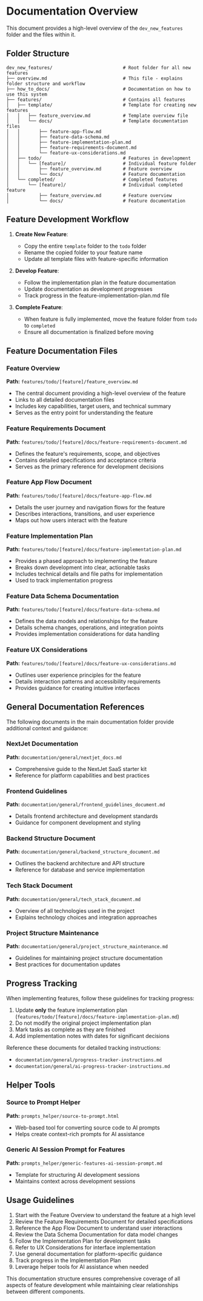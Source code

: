 # Documentation Overview

This document provides a high-level overview of the `dev_new_features` folder and the files within it.

## Folder Structure

```
dev_new_features/                          # Root folder for all new features
├── overview.md                            # This file - explains folder structure and workflow
├── how_to_docs/                           # Documentation on how to use this system
├── features/                              # Contains all features
│   ├── template/                          # Template for creating new features
│   │   ├── feature_overview.md            # Template overview file
│   │   └── docs/                          # Template documentation files
│   │       ├── feature-app-flow.md
│   │       ├── feature-data-schema.md
│   │       ├── feature-implementation-plan.md
│   │       ├── feature-requirements-document.md
│   │       └── feature-ux-considerations.md
│   ├── todo/                              # Features in development
│   │   └── [feature]/                     # Individual feature folder
│   │       ├── feature_overview.md        # Feature overview
│   │       └── docs/                      # Feature documentation
│   └── completed/                         # Completed features
│       └── [feature]/                     # Individual completed feature
│           ├── feature_overview.md        # Feature overview
│           └── docs/                      # Feature documentation
```

## Feature Development Workflow

1. **Create New Feature**: 
   - Copy the entire `template` folder to the `todo` folder
   - Rename the copied folder to your feature name
   - Update all template files with feature-specific information

2. **Develop Feature**:
   - Follow the implementation plan in the feature documentation
   - Update documentation as development progresses
   - Track progress in the feature-implementation-plan.md file

3. **Complete Feature**:
   - When feature is fully implemented, move the feature folder from `todo` to `completed`
   - Ensure all documentation is finalized before moving

## Feature Documentation Files

### Feature Overview
**Path:** `features/todo/[feature]/feature_overview.md`
- The central document providing a high-level overview of the feature
- Links to all detailed documentation files
- Includes key capabilities, target users, and technical summary
- Serves as the entry point for understanding the feature

### Feature Requirements Document
**Path:** `features/todo/[feature]/docs/feature-requirements-document.md`
- Defines the feature's requirements, scope, and objectives
- Contains detailed specifications and acceptance criteria
- Serves as the primary reference for development decisions

### Feature App Flow Document
**Path:** `features/todo/[feature]/docs/feature-app-flow.md`
- Details the user journey and navigation flows for the feature
- Describes interactions, transitions, and user experience
- Maps out how users interact with the feature

### Feature Implementation Plan
**Path:** `features/todo/[feature]/docs/feature-implementation-plan.md`
- Provides a phased approach to implementing the feature
- Breaks down development into clear, actionable tasks
- Includes technical details and file paths for implementation
- Used to track implementation progress

### Feature Data Schema Documentation
**Path:** `features/todo/[feature]/docs/feature-data-schema.md`
- Defines the data models and relationships for the feature
- Details schema changes, operations, and integration points
- Provides implementation considerations for data handling

### Feature UX Considerations
**Path:** `features/todo/[feature]/docs/feature-ux-considerations.md`
- Outlines user experience principles for the feature
- Details interaction patterns and accessibility requirements
- Provides guidance for creating intuitive interfaces

## General Documentation References

The following documents in the main documentation folder provide additional context and guidance:

### NextJet Documentation
**Path:** `documentation/general/nextjet_docs.md`
- Comprehensive guide to the NextJet SaaS starter kit
- Reference for platform capabilities and best practices

### Frontend Guidelines
**Path:** `documentation/general/frontend_guidelines_document.md`
- Details frontend architecture and development standards
- Guidance for component development and styling

### Backend Structure Document
**Path:** `documentation/general/backend_structure_document.md`
- Outlines the backend architecture and API structure
- Reference for database and service implementation

### Tech Stack Document
**Path:** `documentation/general/tech_stack_document.md`
- Overview of all technologies used in the project
- Explains technology choices and integration approaches

### Project Structure Maintenance
**Path:** `documentation/general/project_structure_maintenance.md`
- Guidelines for maintaining project structure documentation
- Best practices for documentation updates

## Progress Tracking

When implementing features, follow these guidelines for tracking progress:

1. Update **only** the feature implementation plan (`features/todo/[feature]/docs/feature-implementation-plan.md`)
2. Do not modify the original project implementation plan
3. Mark tasks as complete as they are finished
4. Add implementation notes with dates for significant decisions

Reference these documents for detailed tracking instructions:
- `documentation/general/progress-tracker-instructions.md`
- `documentation/general/ai-progress-tracker-instructions.md`

## Helper Tools

### Source to Prompt Helper
**Path:** `prompts_helper/source-to-prompt.html`
- Web-based tool for converting source code to AI prompts
- Helps create context-rich prompts for AI assistance

### Generic AI Session Prompt for Features
**Path:** `prompts_helper/generic-features-ai-session-prompt.md`
- Template for structuring AI development sessions
- Maintains context across development sessions

## Usage Guidelines

1. Start with the Feature Overview to understand the feature at a high level
2. Review the Feature Requirements Document for detailed specifications
3. Reference the App Flow Document to understand user interactions
4. Review the Data Schema Documentation for data model changes
5. Follow the Implementation Plan for development tasks
6. Refer to UX Considerations for interface implementation
7. Use general documentation for platform-specific guidance
8. Track progress in the Implementation Plan
9. Leverage helper tools for AI assistance when needed

This documentation structure ensures comprehensive coverage of all aspects of feature development while maintaining clear relationships between different components. 